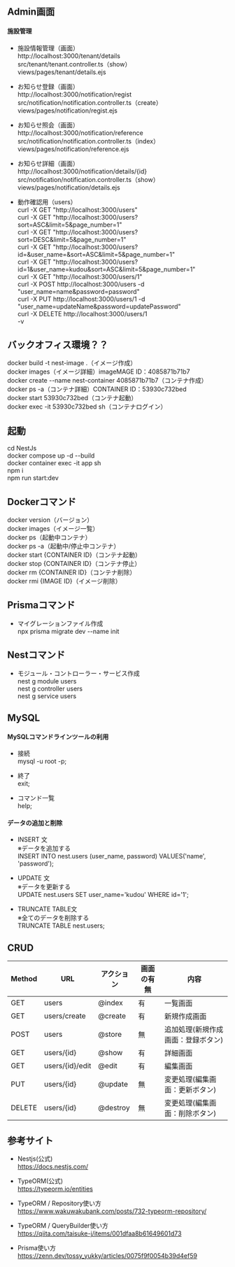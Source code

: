 ## Admin画面
#### 施設管理<br>
- 施設情報管理（画面）<br>
http://localhost:3000/tenant/details<br>
src/tenant/tenant.controller.ts（show）<br>
views/pages/tenant/details.ejs

- お知らせ登録（画面）<br>
http://localhost:3000/notification/regist<br>
src/notification/notification.controller.ts（create）<br>
views/pages/notification/regist.ejs

- お知らせ照会（画面）<br>
http://localhost:3000/notification/reference<br>
src/notification/notification.controller.ts（index）<br>
views/pages/notification/reference.ejs

- お知らせ詳細（画面）<br>
http://localhost:3000/notification/details/{id}<br>
src/notification/notification.controller.ts（show）<br>
views/pages/notification/details.ejs

- 動作確認用（users）<br>
curl -X GET "http://localhost:3000/users"<br>
curl -X GET "http://localhost:3000/users?sort=ASC&limit=5&page_number=1"<br>
curl -X GET "http://localhost:3000/users?sort=DESC&limit=5&page_number=1"<br>
curl -X GET "http://localhost:3000/users?id=&user_name=&sort=ASC&limit=5&page_number=1"<br>
curl -X GET "http://localhost:3000/users?id=1&user_name=kudou&sort=ASC&limit=5&page_number=1"<br>
curl -X GET "http://localhost:3000/users/1"<br>
curl -X POST http://localhost:3000/users -d "user_name=name&password=password"<br>
curl -X PUT http://localhost:3000/users/1 -d "user_name=updateName&password=updatePassword"<br>
curl -X DELETE http://localhost:3000/users/1<br>
-v<br>

## バックオフィス環境？？<br>
docker build -t nest-image .（イメージ作成）<br>
docker images（イメージ詳細）imageMAGE ID：4085871b71b7<br>
docker create --name nest-container 4085871b71b7（コンテナ作成）<br>
docker ps -a（コンテナ詳細）CONTAINER ID：53930c732bed<br>
docker start 53930c732bed（コンテナ起動）<br>
docker exec -it 53930c732bed sh（コンテナログイン）

## 起動<br>
cd NestJs<br>
docker compose up -d --build<br>
docker container exec -it app sh<br>
npm i<br>
npm run start:dev

## Dockerコマンド<br>
docker version（バージョン）<br>
docker images（イメージ一覧）<br>
docker ps（起動中コンテナ）<br>
docker ps -a（起動中/停止中コンテナ）<br>
docker start {CONTAINER ID}（コンテナ起動）<br>
docker stop {CONTAINER ID}（コンテナ停止）<br>
docker rm {CONTAINER ID}（コンテナ削除）<br>
docker rmi {IMAGE ID}（イメージ削除）

## Prismaコマンド<br>
- マイグレーションファイル作成<br>
npx prisma migrate dev --name init

## Nestコマンド<br>
- モジュール・コントローラー・サービス作成<br>
nest g module users<br>
nest g controller users<br>
nest g service users

## MySQL<br>
#### MySQLコマンドラインツールの利用<br>
- 接続<br>
mysql -u root -p;

- 終了<br>
exit;

- コマンド一覧<br>
help;

#### データの追加と削除<br>
- INSERT 文<br>
※データを追加する<br>
INSERT INTO nest.users (user_name, password) VALUES('name', 'password');

- UPDATE 文<br>
※データを更新する<br>
UPDATE nest.users SET user_name='kudou' WHERE id='1';

- TRUNCATE TABLE文<br>
※全てのデータを削除する<br>
TRUNCATE TABLE nest.users;

## CRUD<br>
|  Method  |  URL  |  アクション  |  画面の有無  |  内容  |
|  ----  | ----  |  ----  |  ----  |  ----  |
|  GET  |  users  |  @index  |  有  |  一覧画面  |
|  GET  |  users/create  |  @create  |  有  |  新規作成画面  |
|  POST  |  users  |  @store  |  無  |  追加処理(新規作成画面：登録ボタン)  |
|  GET  |  users/{id}  |  @show  |  有  |  詳細画面  |
|  GET  |  users/{id}/edit  |  @edit  |  有  |  編集画面  |
|  PUT  |  users/{id}  |  @update  |  無  |  変更処理(編集画面：更新ボタン)  |
|  DELETE  |  users/{id}  |  @destroy  |  無  |  変更処理(編集画面：削除ボタン)  |

## 参考サイト<br>
- Nestjs(公式)<br>
https://docs.nestjs.com/

- TypeORM(公式)<br>
https://typeorm.io/entities

- TypeORM / Repository使い方<br>
https://www.wakuwakubank.com/posts/732-typeorm-repository/

- TypeORM / QueryBuilder使い方<br>
https://qiita.com/taisuke-j/items/001dfaa8b61649601d73

- Prisma使い方<br>
https://zenn.dev/tossy_yukky/articles/0075f9f0054b39d4ef59